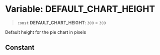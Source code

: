 # Variable: DEFAULT\_CHART\_HEIGHT

> `const` **DEFAULT\_CHART\_HEIGHT**: `300` = `300`

Default height for the pie chart in pixels

## Constant
